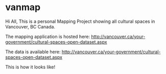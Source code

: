 # vanmap
Hi All,
This is a personal Mapping Project showing all cultural spaces in Vancouver, BC Canada.

The mapping application is hosted here: <http://vancouver.ca/your-government/cultural-spaces-open-dataset.aspx>

The data is available here: http://vancouver.ca/your-government/cultural-spaces-open-dataset.aspx

This is how it looks like!
  
